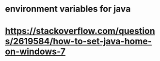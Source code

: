# environment variables for java
# https://stackoverflow.com/questions/2619584/how-to-set-java-home-on-windows-7
